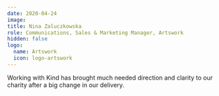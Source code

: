```yaml
---
date: 2020-04-24
image: 
title: Nina Zaluczkowska
role: Communications, Sales & Marketing Manager, Artswork
hidden: false
logo:
  name: Artswork
  icon: logo-artswork
---
```



Working with Kind has brought much needed direction and clarity to our charity after a big change in our delivery.